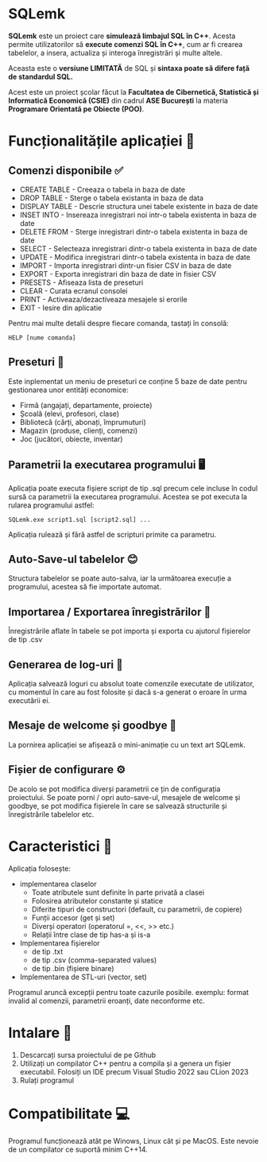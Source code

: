 ﻿# SQLemk

**SQLemk** este un proiect care **simulează limbajul SQL în C++**.
Acesta permite utilizatorilor să **execute comenzi SQL în C++**, cum ar fi crearea tabelelor, a insera, actualiza și interoga înregistrări și multe altele.

Aceasta este o **versiune LIMITATĂ** de SQL și **sintaxa poate să difere față de standardul SQL.**

Acest este un proiect școlar făcut la **Facultatea de Cibernetică, Statistică și Informatică Economică (CSIE)** din cadrul **ASE București** la materia **Programare Orientată pe Obiecte (POO)**.

# Funcționalitățile aplicației 💪
## Comenzi disponibile ✅

 - CREATE TABLE - Creeaza o tabela in baza de date
 - DROP TABLE - Sterge o tabela existanta in baza de data
 - DISPLAY TABLE - Descrie structura unei tabele existente in baza de date
 - INSET INTO - Insereaza inregistrari noi intr-o tabela existenta in baza de date
 - DELETE FROM - Sterge inregistrari dintr-o tabela existenta in baza de date
 - SELECT - Selecteaza inregistrari dintr-o tabela existenta in baza de date
 - UPDATE - Modifica inregistrari dintr-o tabela existenta in baza de date
 - IMPORT - Importa inregistrari dintr-un fisier CSV in baza de date
 - EXPORT - Exporta inregistrari din baza de date in fisier CSV
 - PRESETS - Afiseaza lista de preseturi
 - CLEAR - Curata ecranul consolei
 - PRINT - Activeaza/dezactiveaza mesajele si erorile
 - EXIT - Iesire din aplicatie

Pentru mai multe detalii despre fiecare comanda, tastați în consolă:

    HELP [nume comanda]

## Preseturi 🏢
Este inplementat un meniu de preseturi ce conține 5 baze de date pentru gestionarea unor entități economice:

 - Firmă (angajați, departamente, proiecte)
 - Școală (elevi, profesori, clase)
 - Bibliotecă (cărți, abonați, împrumuturi)
 - Magazin (produse, clienți, comenzi)
 - Joc (jucători, obiecte, inventar)

## Parametrii la executarea programului 🖥️
Aplicația poate executa fișiere script de tip .sql precum cele incluse în codul sursă ca parametrii la executarea programului.
Acestea se pot executa la rularea programului astfel:

    SQLemk.exe script1.sql [script2.sql] ...
Aplicația rulează și fără astfel de scripturi primite ca parametru.

## Auto-Save-ul tabelelor 😊
Structura tabelelor se poate auto-salva, iar la următoarea execuție a programului, acestea să fie importate automat.

## Importarea / Exportarea înregistrărilor 📁
Înregistrările aflate în tabele se pot importa și exporta cu ajutorul fișierelor de tip .csv
## Generarea de log-uri 📄
Aplicația salvează loguri cu absolut toate comenzile executate de utilizator, cu momentul în care au fost folosite și dacă s-a generat o eroare în urma executării ei.

## Mesaje de welcome și goodbye 👋
La pornirea aplicației se afișează o mini-animație cu un text art SQLemk.

## Fișier de configurare ⚙️
De acolo se pot modifica diverși parametrii ce țin de configurația proiectului.
Se poate porni / opri auto-save-ul, mesajele de welcome și goodbye, se pot modifica fișierele în care se salvează structurile și înregistrările tabelelor etc.

# Caracteristici 📜
Aplicația folosește:
- implementarea claselor
	- Toate atributele sunt definite în parte privată a clasei
	- Folosirea atributelor constante și statice
	- Diferite tipuri de constructori (default, cu parametrii, de copiere)
	- Funții accesor (get și set)
	- Diverși operatori (operatorul =, <<, >> etc.)
	- Relații între clase de tip has-a și is-a
- Implementarea fișierelor
	- de tip .txt
	- de tip .csv (comma-separated values)
	- de tip .bin (fișiere binare)
- Implementarea de STL-uri (vector, set)

Programul aruncă excepții pentru toate cazurile posibile.
exemplu: format invalid al comenzii, parametrii eroanți, date neconforme etc.

# Intalare 📝

 1. Descarcați sursa proiectului de pe Github
 2. Utilizați un compilator C++ pentru a compila și a genera un fișier executabil. Folosiți un IDE precum Visual Studio 2022 sau CLion 2023
 3. Rulați programul

# Compatibilitate 💻

Programul funcționează atât pe Winows, Linux cât și pe MacOS.
Este nevoie de un compilator ce suportă minim C++14.

